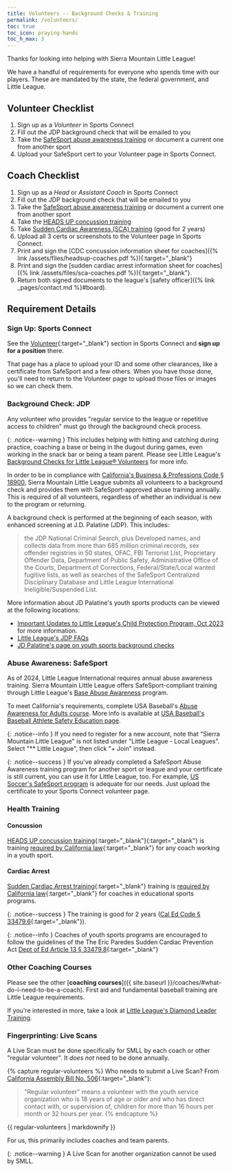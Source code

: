 ```yaml
---
title: Volunteers -- Background Checks & Training
permalink: /volunteers/
toc: true
toc_icon: praying-hands
toc_h_max: 3
---
```


Thanks for looking into helping with Sierra Mountain Little League!

We have a handful of requirements for everyone who spends time with our players.
These are mandated by the state, the federal government, and Little League.

## Volunteer Checklist

1. Sign up as a _Volunteer_ in Sports Connect
2. Fill out the JDP background check that will be emailed to you
3. Take the [SafeSport abuse awareness training](https://usabdevelops.com/page/3532/courses) or document a current one from another sport
4. Upload your SafeSport cert to your Volunteer page in Sports Connect.

## Coach Checklist

1. Sign up as a _Head_ or _Assistant Coach_ in Sports Connect
2. Fill out the JDP background check that will be emailed to you
3. Take the [SafeSport abuse awareness training](https://usabdevelops.com/page/3532/courses) or document a current one from another sport
4. Take the [HEADS UP concussion training](https://www.train.org/cdctrain/course/1089818/details)
5. Take [Sudden Cardiac Awareness (SCA) training](https://epsavealife.org/sca-prevention-training/)
   (good for 2 years)
6. Upload all 3 certs or screenshots to the Volunteer page in Sports Connect.
7. Print and sign the [CDC concussion information sheet for coaches]({% link /assets/files/headsup-coaches.pdf %}){:target="_blank"}
8. Print and sign the [sudden cardiac arrest information sheet for coaches]({% link /assets/files/sca-coaches.pdf %}){:target="_blank"}.
9. Return both signed documents to the league's [safety officer]({% link _pages/contact.md %}#board).


## Requirement Details

### Sign Up: Sports Connect

See the
[Volunteer](https://www.sierramountainll.com/Default.aspx?tabid=716513&familyid=1280771057954850150&subctl=volunteersinfo){:target="_blank"}
section in Sports Connect and **sign up for a position** there.

That page has a place to upload your ID and some other clearances,
like a certificate from SafeSport and a few others. When you have those done,
you'll need to return to the Volunteer page to upload those files or images
so we can check them.

### Background Check: JDP

Any volunteer who provides "regular service to the league or repetitive access
to children" must go through the background check process.

{: .notice--warning }
This includes helping with hitting and catching during practice,
coaching a base or being in the dugout during games, even working
in the snack bar or being a team parent. Please see Little League's
[Background Checks for Little League®
Volunteers](https://www.littleleague.org/university/articles/background-checks-for-little-league-volunteers/) for more info.

In order to be in compliance with [California's Business & Professions Code
§ 18900](https://leginfo.legislature.ca.gov/faces/codes_displaySection.xhtml?lawCode=BPC&sectionNum=18900.), Sierra Mountain Little League submits all volunteers to a background check
and provides them with SafeSport-approved abuse training annually. This is required
of all volunteers, regardless of whether an individual is new to the program or
returning.

A background check is performed at the beginning of each season,
with enhanced screening at J.D. Palatine (JDP). This includes:

> the JDP National Criminal Search, plus Developed names, and collects
> data from more than 685 million criminal records, sex offender
> registries in 50 states, OFAC, FBI Terrorist List, Proprietary
> Offender Data, Department of Public Safety, Administrative Office
> of the Courts, Department of Corrections, Federal/State/Local wanted
> fugitive lists, as well as searches of the SafeSport Centralized
> Disciplinary Database and Little League International
> Ineligible/Suspended List.

More information about JD Palatine's youth sports products can be viewed at the
following locations:
 - [Important Updates to Little League's Child Protection Program,
Oct 2023](https://www.littleleague.org/news/important-updates-to-little-leagues-child-protection-program/) for more information.
 - [Little League's JDP FAQs](https://www.littleleague.org/player-safety/child-protection-program/jdp-faqs/)
 - [JD Palatine's page on youth sports background checks](https://www.jdp.com/industries/youth-sports-background-checks/)


### Abuse Awareness: SafeSport

As of 2024, Little League International requires annual abuse awareness training.
Sierra Mountain Little League offers SafeSport-compliant training through Little League's
[Base Abuse Awareness](https://www.littleleague.org/player-safety/child-protection-program/safesport-resources-parents/) program.

To meet California's requirements, complete USA Baseball's
[Abuse Awareness for Adults course](https://usabdevelops.com/page/3532/courses?page=1&TAG_ID=2188).
More info is available at [USA Baseball's Baseball Athlete Safety Education
page](https://usabdevelops.com/page/4834/base/17090/base).

{: .notice--info }
If you need to register for a new account, note that "Sierra Mountain
Little League" is not listed under "Little League - Local Leagues".
Select "\*\* Little League", then click "+ Join" instead.

{: .notice--success }
If you've already completed a SafeSport Abuse Awareness training program for another sport
or league and your certificate is still current, you can use it for Little League, too.
For example, [US Soccer's SafeSport program](https://learning.ussoccer.com/coach/courses/available/29/details/5606) is adequate for our needs. Just upload the certificate to your Sports Connect volunteer page.

### Health Training

#### Concussion

[HEADS UP concussion training](https://www.cdc.gov/headsup/youthsports/training/index.html){:target="_blank"}{:target="_blank"}
is training [required by California
law](https://www.littleleague.org/player-safety/concussions-youth-athletes/){:target="_blank"}
for any coach working in a youth sport.

#### Cardiac Arrest

[Sudden Cardiac Arrest training](https://epsavealife.org/sca-prevention-training/){:target="_blank"}
training is [required by California
law](https://www.littleleague.org/player-safety/state-laws-on-sudden-cardiac-arrest-training/){:target="_blank"}
for coaches in educational sports programs.

{: .notice--success }
The training is good for 2 years ([Cal Ed Code § 33479.6](https://codes.findlaw.com/ca/education-code/edc-sect-33479-6/){:target="_blank"}).

{: .notice--info }
Coaches of youth sports programs are encouraged to follow the guidelines of 
the The Eric Paredes Sudden Cardiac Prevention Act
[Dept of Ed Article 13 § 33479.8](https://leginfo.legislature.ca.gov/faces/codes_displaySection.xhtml?lawCode=EDC&sectionNum=33479.8.){:target="_blank"}


### Other Coaching Courses

Please see the other [**coaching courses**]({{ site.baseurl }}/coaches/#what-do-i-need-to-be-a-coach).
First aid and fundamental baseball training are Little League requirements.

If you're interested in more, take a look at
[Little League's Diamond Leader Training](https://www.littleleague.org/diamondleader).


### Fingerprinting: Live Scans

A Live Scan must be done specifically for SMLL by each coach or other
"regular volunteer". It _does not_ need to be done annually.

{% capture regular-volunteers %}
Who needs to submit a Live Scan?
From [California Assembly Bill No. 506](https://leginfo.legislature.ca.gov/faces/billTextClient.xhtml?bill_id=202120220AB506){:target="_blank"}:
> "Regular volunteer" means a volunteer with the youth service
> organization who is 18 years of age or older and who has direct
> contact with, or supervision of, children for more than 16 hours
> per month or 32 hours per year.
{% endcapture %}
<div class="notice--info">{{ regular-volunteers | markdownify }}</div>

For us, this primarily includes coaches and team parents.

{: .notice--warning }
A Live Scan for another organization cannot be used by SMLL.
